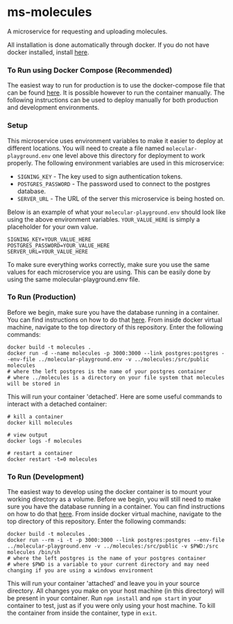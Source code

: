 # ms-molecules
A microservice for requesting and uploading molecules.

All installation is done automatically through docker. If you do not have docker installed, install [here](https://docs.docker.com/engine/installation/).

### To Run using Docker Compose (Recommended)
The easiest way to run for production is to use the docker-compose file that can be found [here](https://github.com/molecular-playground/molecular-playground). It is possible however to run the container manually. The following instructions can be used to deploy manually for both production and development environments.

### Setup
This microservice uses environment variables to make it easier to deploy at different locations. You will need to create a file named ```molecular-playground.env``` one level above this directory for deployment to work properly. The following environment variables are used in this microservice:

- ```SIGNING_KEY``` - The key used to sign authentication tokens.
- ```POSTGRES_PASSWORD``` - The password used to connect to the postgres database.
- ```SERVER_URL``` - The URL of the server this microservice is being hosted on.

Below is an example of what your ```molecular-playground.env``` should look like using the above environment variables. ```YOUR_VALUE_HERE``` is simply a placeholder for your own value.
```
SIGNING_KEY=YOUR_VALUE_HERE
POSTGRES_PASSWORD=YOUR_VALUE_HERE
SERVER_URL=YOUR_VALUE_HERE
```

To make sure everything works correctly, make sure you use the same values for each microservice you are using. This can be easily done by using the same molecular-playground.env file.

### To Run (Production)
Before we begin, make sure you have the database running in a container. You can find instructions on how to do that [here](https://github.com/Molecular-Playground/databaes). From inside docker virtual machine, navigate to the top directory of this repository. Enter the following commands:
```
docker build -t molecules .
docker run -d --name molecules -p 3000:3000 --link postgres:postgres --env-file ../molecular-playground.env -v ../molecules:/src/public molecules
# where the left postgres is the name of your postgres container
# where ../molecules is a directory on your file system that molecules will be stored in
```

This will run your container 'detached'. Here are some useful commands to interact with a detached container:
```
# kill a container
docker kill molecules

# view output
docker logs -f molecules

# restart a container
docker restart -t=0 molecules
```

### To Run (Development)
The easiest way to develop using the docker container is to mount your working directory as a volume. Before we begin, you will still need to make sure you have the database running in a container. You can find instructions on how to do that [here](https://github.com/Molecular-Playground/databaes). From inside docker virtual machine, navigate to the top directory of this repository. Enter the following commands:
```
docker build -t molecules .
docker run --rm -i -t -p 3000:3000 --link postgres:postgres --env-file ../molecular-playground.env -v ../molecules:/src/public -v $PWD:/src molecules /bin/sh
# where the left postgres is the name of your postgres container
# where $PWD is a variable to your current directory and may need changing if you are using a windows environment
```

This will run your container 'attached' and leave you in your source directory. All changes you make on your host machine (in this directory) will be present in your container. Run ```npm install``` and ```npm start``` in your container to test, just as if you were only using your host machine. To kill the container from inside the container, type in ```exit```.
